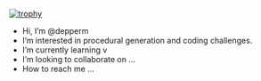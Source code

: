 [![trophy](https://github-profile-trophy.vercel.app/?username=depperm)](https://github.com/depperm/github-profile-trophy)

- Hi, I’m @depperm
- I’m interested in procedural generation and coding challenges.
- I’m currently learning v
- I’m looking to collaborate on ...
- How to reach me ...

<!---
depperm/depperm is a ✨ special ✨ repository because its `README.md` (this file) appears on your GitHub profile.
You can click the Preview link to take a look at your changes.
--->
